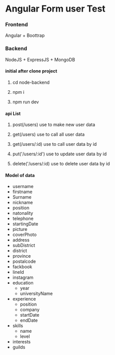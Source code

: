 # Angular Form user Test

### Frontend 

Angular + Boottrap

### Backend

NodeJS + ExpressJS +  MongoDB

#### initial after clone project 

1. cd node-backend 


2. npm i 

3. npm run dev

#### api List 

1. post(/users) use to make new user data
 
2. get(/users) use to call all user data

3. get(/users/:id) use to call user data by id 

4. put('/users/:id') use to update user data by id

5. delete('/users/:id) use to delete user data by id

#### Model of data

- username
- firstname
- Surname
- nickname
- position
- natonality
- telephone
- startingDate
- picture
- coverPhoto
- address
- subDistrict
- district  
- province
- postalcode
- fackbook
- lineId
- instagram
- education
    - year
    - universityName
- experience
    - position
    - company
    - startDate 
    - endDate
- skills
    - name
    - level
- interests
- guilds
